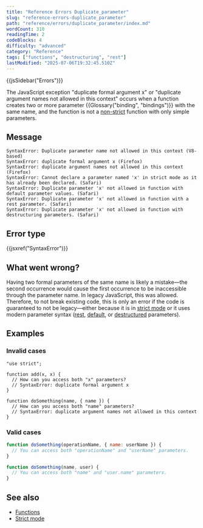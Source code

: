 ```yaml
---
title: "Reference Errors Duplicate_parameter"
slug: "reference-errors-duplicate_parameter"
path: "reference/errors/duplicate_parameter/index.md"
wordCount: 310
readingTime: 2
codeBlocks: 4
difficulty: "advanced"
category: "Reference"
tags: ["functions", "destructuring", "rest"]
lastModified: "2025-07-06T19:32:45.510Z"
---
```



{{jsSidebar("Errors")}}

The JavaScript exception "duplicate formal argument x" or "duplicate argument names not allowed in this context" occurs when a function creates two or more parameter {{Glossary("binding", "bindings")}} with the same name, and the function is not a [non-strict](/en-US/docs/Web/JavaScript/Reference/Strict_mode) function with only simple parameters.

## Message

```plain
SyntaxError: Duplicate parameter name not allowed in this context (V8-based)
SyntaxError: duplicate formal argument x (Firefox)
SyntaxError: duplicate argument names not allowed in this context (Firefox)
SyntaxError: Cannot declare a parameter named 'x' in strict mode as it has already been declared. (Safari)
SyntaxError: Duplicate parameter 'x' not allowed in function with default parameter values. (Safari)
SyntaxError: Duplicate parameter 'x' not allowed in function with a rest parameter. (Safari)
SyntaxError: Duplicate parameter 'x' not allowed in function with destructuring parameters. (Safari)
```

## Error type

{{jsxref("SyntaxError")}}

## What went wrong?

Having two formal parameters of the same name is likely a mistake—the second occurrence would cause the first occurrence to be inaccessible through the parameter name. In legacy JavaScript, this was allowed. Therefore, to not break existing code, this is only an error if the code is guaranteed to not be legacy—either because it is in [strict mode](/en-US/docs/Web/JavaScript/Reference/Strict_mode) or it uses modern parameter syntax ([rest](/en-US/docs/Web/JavaScript/Reference/Functions/rest_parameters), [default](/en-US/docs/Web/JavaScript/Reference/Functions/Default_parameters), or [destructured](/en-US/docs/Web/JavaScript/Reference/Operators/Destructuring) parameters).

## Examples

### Invalid cases

```js-nolint example-bad
"use strict";

function add(x, x) {
  // How can you access both "x" parameters?
  // SyntaxError: duplicate formal argument x
}
```

```js-nolint example-bad
function doSomething(name, { name }) {
  // How can you access both "name" parameters?
  // SyntaxError: duplicate argument names not allowed in this context
}
```

### Valid cases

```js example-good
function doSomething(operationName, { name: userName }) {
  // You can access both "operationName" and "userName" parameters.
}

function doSomething(name, user) {
  // You can access both "name" and "user.name" parameters.
}
```

## See also

- [Functions](/en-US/docs/Web/JavaScript/Reference/Functions)
- [Strict mode](/en-US/docs/Web/JavaScript/Reference/Strict_mode)
